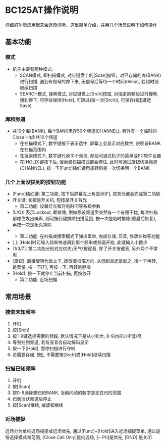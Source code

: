 # BC125AT操作说明

详细的功能您用起来会逐渐清晰，这里简单介绍，并用几个场景说明下如何操作

## 基本功能

### 模式
- 机子主要有两种模式:
    - SCAN模式, 即扫描模式, 对应键盘上的[Scan]按钮，对已存储的库(BANK)进行扫描, 遇到有信号的停下来, 无信号后等待一个时间(delay), 若超时则继续扫描
    - SEARCH模式, 搜索模式, 对应键盘上[Srch]按钮, 对指定的频段进行搜索, 搜到停下, 可停住保持[Hold], 可跳过(按一次[Srch]), 可保存(按[E]键选Save)

### 库和频道
- 共10个库(BANK), 每个BANK里存50个频道(CHANNEL), 另外有一个临时的Close Hit库共10个频道
    - 在扫描模式下, 数字键按下表示选中, 屏幕上会显示对应数字, 说明该BANK在扫描范围内
    - 在搜索模式下, 数字键代表10个频段, 频段可通过机子的菜单或PC软件设置
    - 在[HOLD]键按下后, 搜索或扫描模式都会停住, 此时可通过旋钮切换频道(CHANNEL), 按一下[Func]橘红键再旋转则是一次切换啊一个BANK

### 几个上面没提到的按钮功能
- [Func]橘红键: 第二功能, 按下后屏幕左上角显示[F], 按其他键会完成第二功能
- 开关键: 长按是开关机, 短按是开关背光
    - 第二功能: 设置灯光和充电时间等系统参数
- [L/O]: 表示Lockout, 即排除, 例如预设频道里突然有一个有强干扰, 每次扫描都停住发出噪声, 则可按此键排除扫描范围, 按一次是临时排除(重启后恢复), 再按一次是永久排除
- [E]: 表示确认
    - 第二功能: 在扫描或搜索模式下弹出菜单, 完成存储, 亚音, 修改名称等功能
- [.]: [Hold]时可输入频率快速调到那个频率或频道开始, 此键输入小数点
- [1/3/7]: 第二功能分别对应优先\天气\按键音, 除了开关按键音, 另外两个不常用
- [旋钮]: 直接旋转代表上下, 即改变扫描方向, 从低到高还是反之, 按一下再转, 是音量, 按一下[F], 再按一下, 再转是静噪
- [Hold]: 按一下就停止当前扫描, 再按放开
    - 第二功能: 近场扫描

## 常用场景

### 搜索未知频率

1. 开机
2. 按[Srch]
3. 按1-9键选择需要的频段, 默认情况下是从小到大, 8-9对应UHF低/高
4. 等到扫到频道, 若有亚音会自动解码显示
5. 按一下[Hold], 暂停扫描进行守听
6. 若需要存储, 按[E], 不需要按[Srch]或[Hold]继续扫描

### 扫描已知频率

1. 开机
2. 按[Scan]
3. 按0-9选择想扫的BANK, 当前闪动的数字是正在扫的范围
4. 扫到活跃频道后停止
5. 按[Scan]继续, 或旋钮继续

### 近场捕捉

近场分为单纯近场捕捉或近场优先, 通过[Func]+[Hold]进入近场捕捉菜单, 通过旋钮选择模式和范围, [Close Call Only]是纯近场, [~ Pri]是优先, [DND] 是关闭